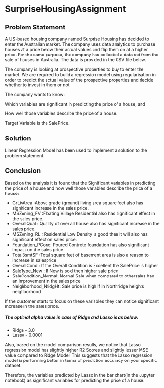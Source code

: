 # SurpriseHousingAssignment
## Problem Statement
A US-based housing company named Surprise Housing has decided to enter the Australian market. The company uses data analytics to purchase houses at a price below their actual values and flip them on at a higher price. For the same purpose, the company has collected a data set from the sale of houses in Australia. The data is provided in the CSV file below.

The company is looking at prospective properties to buy to enter the market. We are required to build a regression model using regularisation in order to predict the actual value of the prospective properties and decide whether to invest in them or not.

The company wants to know:

Which variables are significant in predicting the price of a house, and

How well those variables describe the price of a house.

Target Variable is the SalePrice.

## Solution
Linear Regression Model has been used to implement a solution to the problem statement.

## Conclusion
Based on the analysis it is found that the Significant variables in predicting the price of a house and how well those variables describe the price of a house:
 
- GrLivArea	  :Above grade (ground) living area square feet also has significant increase in the sales price.
- MSZoning_FV :Floating Village Residential also has significant effect in the sales price.
- OverallQual : Quality of over all house also has significant increase in the sales price.
- MSZoning_RL : Residential Low Density is good then it will also has significant effect on sales price.
- Foundation_PConc: Poured Contrete foundation has also significant impact on the sales price
- TotalBsmtSF	:Total square feet of basement area is also a reason to increase in salesprice
- OverallCond : If the Overall Condition is Excellent the SalePrice is higher
- SaleType_New : If New is sold then higher sale price
- SaleCondition_Normal: Normal Sale when compared to othersales has an improvement in the sales price
- Neighborhood_NridgHt: Sale price is high if in Northridge heights neighborhood

 If the customer starts to focus on these variables they can notice significant increase in the sales price.
 
##### The optimal alpha value in case of Ridge and Lasso is as below:

- Ridge - 3.0
- Lasso - 0.0001


Also, based on the model comparison results, we notice that Lasso regression model has slightly higher R2 Scores and slightly lesser MSE value compared to Ridge Model. This suggests that the Lasso regression model is performing better in terms of prediction accuracy on your specific dataset.

Therefore, the variables predicted by Lasso in the bar chart(in the Jupyter notebook) as significant variables for predicting the price of a house.
